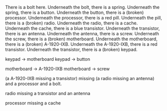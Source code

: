There is a bolt here.
Underneath the bolt, there is a spring.
Underneath the spring, there is a button.
Underneath the button, there is a (broken) processor.
Underneath the processor, there is a red pill.
Underneath the pill, there is a (broken) radio.
Underneath the radio, there is a cache.
Underneath the cache, there is a blue transistor.
Underneath the transistor, there is an antenna.
Underneath the antenna, there is a screw.
Underneath the screw, there is a (broken) motherboard.
Underneath the motherboard, there is a (broken) A-1920-IXB.
Underneath the A-1920-IXB, there is a red transistor.
Underneath the transistor, there is a (broken) keypad.

keypad -> motherboard
keypad -> button

motherboard -> A-1920-IXB
motherboard -> screw

(a A-1920-IXB missing a transistor) missing (a radio missing an antenna) and a processor and a bolt.

radio missing a transistor and an antenna

processor missing a cache